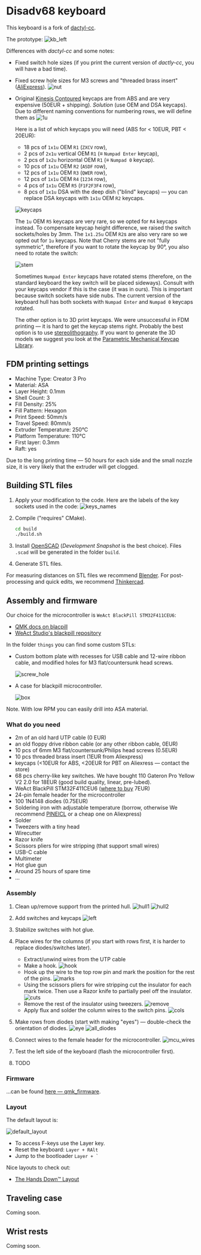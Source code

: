 # Disadv68 keyboard

This keyboard is a fork of [dactyl-cc](https://github.com/adereth/dactyl-keyboard).

The prototype:
![kb_left](pictures/split.jpg)

Differences with *dactyl-cc* and some notes:

- Fixed switch hole sizes (if you print the current version of *dactly-cc*, you will have a bad time).
- Fixed screw hole sizes for M3 screws and "threaded brass insert" ([AliExpress](https://www.aliexpress.com/item/1005004870993068.htm)).
    ![nut](pictures/screw_insert.png)

- Original [Kinesis Contoured](https://deskthority.net/wiki/Kinesis_Contoured) keycaps are from ABS and are very expensive (50EUR + shipping).
  *Solution* (use OEM and DSA keycaps). Due to different naming conventions for numbering rows, we will define them as
    ![1u](pictures/1u_keycaps.png)

  Here is a list of which keycaps you will need (ABS for < 10EUR, PBT < 20EUR):
  - 18 pcs of `1x1u` OEM `R1` (`ZXCV` row),
  - 2  pcs of `2x1u` vertical OEM `R1` (≡ `Numpad Enter` keycap),
  - 2  pcs of `1x2u` horizontal OEM `R1` (≡ `Numpad 0` keycap).
  - 10 pcs of `1x1u` OEM `R2` (`ASDF` row),
  - 12 pcs of `1x1u` OEM `R3` (`QWER` row),
  - 12 pcs of `1x1u` OEM `R4` (`1234` row),
  - 4  pcs of `1x1u` OEM `R5` (`F1F2F3F4` row),
  - 8  pcs of `1x1u` DSA with the deep dish ("blind" keycaps) — you can replace DSA keycaps with `1x1u` OEM `R2` keycaps.
  
  ![keycaps](pictures/keycaps-layout.png)

  The `1u` OEM `R5` keycaps are very rare, so we opted for `R4` keycaps instead. To compensate keycap height difference, we raised the switch sockets/holes by 3mm.
  The `1x1.25u` OEM `R2`s are also very rare so we opted out for `1u` keycaps.
  Note that Cherry stems are not "fully symmetric", therefore if you want to rotate the keycap by 90°, you also need to rotate the switch:

  ![stem](pictures/cherry_stem.png)
  
  Sometimes `Numpad Enter` keycaps have rotated stems (therefore, on the standard keyboard the key switch will be placed sideways). Consult with your keycaps vendor if this is the case (it was in ours). This is important because switch sockets have side nubs.
  The current version of the keyboard hull has both sockets with `Numpad Enter` and `Numpad 0` keycaps rotated.

  The other option is to 3D print keycaps. We were unsuccessful in FDM printing — it is hard to get the keycap stems right. Probably the best option is to use [stereolithography](https://en.wikipedia.org/wiki/Stereolithography). If you want to generate the 3D models we suggest you look at the [Parametric Mechanical Keycap Library](https://github.com/rsheldiii/KeyV2).

## FDM printing settings

- Machine Type: Creator 3 Pro
- Material: ASA
- Layer Height: 0.1mm
- Shell Count: 3
- Fill Density: 25%
- Fill Pattern: Hexagon
- Print Speed: 50mm/s
- Travel Speed: 80mm/s
- Extruder Temperature: 250°C
- Platform Temperature: 110°C
- First layer: 0.3mm
- Raft: yes

Due to the long printing time — 50 hours for each side and the small nozzle size, it is very likely that the extruder will get clogged.

## Building STL files

1. Apply your modification to the code. Here are the labels of the key sockets used in the code:
   ![keys_names](pictures/keys_names.png)

2. Compile ("requires" CMake).

    ```bash
    cd build
    ./build.sh
    ```

3. Install [OpenSCAD](https://openscad.org/downloads.html) (*Development Snapshot* is the best choice). Files `.scad` will be generated in the folder `build`.

4. Generate STL files.

For measuring distances on STL files we recommend [Blender](https://www.blender.org/).
For post-processing and quick edits, we recommend [Thinkercad](https://www.tinkercad.com).

## Assembly and firmware

Our choice for the microcontroller is `WeAct BlackPill STM32F411CEU6`:

- [QMK docs on blacpill](https://docs.qmk.fm/#/platformdev_blackpill_f4x1?id=weact-blackpill-stm32f4x1)
- [WeAct Studio's blackpill repository](https://github.com/WeActStudio/WeActStudio.MiniSTM32F4x1)

In the folder `things` you can find some custom STLs:

- Custom bottom plate with recesses for USB cable and 12-wire ribbon cable, and modified holes for M3 flat/countersunk head screws.

  ![screw_hole](pictures/cuntersunk.png)

- A case for blackpill microcontroller.
  
  ![box](pictures/blacbox.png)

Note. With low RPM you can easily drill into ASA material.

### What do you need

- 2m of an old hard UTP cable (0 EUR)
- an old floppy drive ribbon cable (or any other ribbon cable, 0EUR)
- 10 pcs of 6mm M3 flat/countersunk/Philips head screws (0.5EUR)
- 10 pcs threaded brass insert (1EUR from Aliexpress)
- keycaps (<10EUR for ABS, <20EUR for PBT on Aliexress — contact the store)
- 68 pcs cherry-like key switches. We have bought 110 Gateron Pro Yellow V2 2.0 for 18EUR (good build quality, linear, pre-lubed).
- WeAct BlackPill STM32F411CEU6 ([where to buy](https://github.com/WeActStudio/WeActStudio.MiniSTM32F4x1#legitimate-purchase-links-as-well-as-pirated-links) 7EUR)
- 24-pin female header for the microcontroller
- 100 1N4148 diodes (0.75EUR)
- Soldering iron with adjustable temperature (borrow, otherwise We recommend [PINEICL](https://pine64.com/product/pinecil-smart-mini-portable-soldering-iron/) or a cheap one on Aliexpress)
- Solder
- Tweezers with a tiny head
- Wirecutter
- Razor knife
- Scissors pliers for wire stripping (that support small wires)
- USB-C cable
- Multimeter
- Hot glue gun
- Around 25 hours of spare time
- ...

### Assembly

1. Clean up/remove support from the printed hull.
   ![hull1](pictures/assembly/hull_bottom.jpg)
   ![hull2](pictures/assembly/hull_top.jpg)

2. Add switches and keycaps
   ![left](pictures/kb_left.jpg)

3. Stabilize switches with hot glue.

4. Place wires for the columns (if you start with rows first, it is harder to replace diodes/switches later).

     - Extract/unwind wires from the UTP cable
     - Make a hook.
        ![hook](pictures/assembly/hook.jpg)
     - Hook up the wire to the top row pin and mark the position for the rest of the pins.
       ![marks](pictures/assembly/mark_wire.jpg)
     - Using the scissors pliers for wire stripping cut the insulator for each mark twice. Then use a Razor knife to partially peel off the insulator.
     ![cuts](pictures/assembly/cuts.jpg)
     - Remove the rest of the insulator using tweezers.
     ![remove](pictures/assembly/remove_insu.jpg)
     - Apply flux and solder the column wires to the switch pins.
     ![cols](pictures/assembly/cols.jpg)

5. Make rows from diodes (start with making "eyes") — double-check the orientation of diodes.
     ![eye](pictures/assembly/diode_eye.jpg)
     ![all_diodes](pictures/assembly/all_diodes.jpg)

6. Connect wires to the female header for the microcontroller.
  ![mcu_wires](pictures/assembly/mcu_wires.jpg)

7. Test the left side of the keyboard (flash the microcontroller first).
8. TODO

### Firmware

...can be found [here — qmk_firmware](https://github.com/tree-in-forest/qmk_firmware/tree/disadv68/keyboards/handwired/disadv68).

### Layout

The default layout is:

![default_layout](pictures/disadv68_default_layout.png)

- To access F-keys use the Layer key.
- Reset the keyboard: `Layer + RAlt`
- Jump to the bootloader ``Layer + ` ``

Nice layouts to check out:

- [The Hands Down™ Layout](https://sites.google.com/alanreiser.com/handsdown)

## Traveling case

Coming soon.

## Wrist rests

Coming soon.
